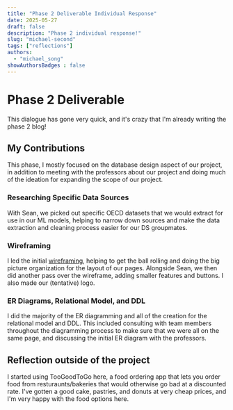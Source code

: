 ```yaml
---
title: "Phase 2 Deliverable Individual Response"
date: 2025-05-27
draft: false
description: "Phase 2 individual response!"
slug: "michael-second"
tags: ["reflections"]
authors:
  - "michael_song"
showAuthorsBadges : false
---
```


# Phase 2 Deliverable
This dialogue has gone very quick, and it's crazy that I'm already writing the phase 2 blog!

## My Contributions
This phase, I mostly focused on the database design aspect of our project, in addition to meeting with the professors about our project and doing much of the ideation for expanding the scope of our project. 

### Researching Specific Data Sources
With Sean, we picked out specific OECD datasets that we would extract for use in our ML models, helping to narrow down sources and make the data extraction and cleaning process easier for our DS groupmates.

### Wireframing
I led the initial [wireframing](https://docs.google.com/presentation/d/1I43D29irWDKjdgv7hyKC_fu1Bkk4U-9j20mUj9l92jw/edit?usp=sharing), helping to get the ball rolling and doing the big picture organization for the layout of our pages. Alongside Sean, we then did another pass over the wireframe, adding smaller features and buttons. I also made our (tentative) logo.

### ER Diagrams, Relational Model, and DDL
I did the majority of the ER diagramming and all of the creation for the relational model and DDL. This included consulting with team members throughout the diagramming process to make sure that we were all on the same page, and discussing the initial ER diagram with the professors.

## Reflection outside of the project
I started using TooGoodToGo here, a food ordering app that lets you order food from resturaunts/bakeries that would otherwise go bad at a discounted rate. I've gotten a good cake, pastries, and donuts at very cheap prices, and I'm very happy with the food options here.